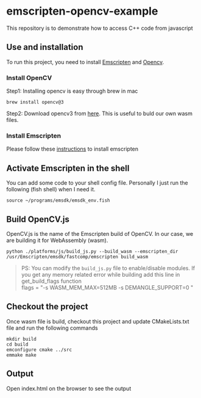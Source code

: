 # emscripten-opencv-example
This repository is to demonstrate how to access C++ code from javascript


## Use and installation
To run this project, you need to install [Emscripten](https://emscripten.org/) and [Opencv](https://opencv.org/).

### Install OpenCV 
Step1: Installing opencv is easy through brew in mac
```
brew install opencv@3
```
Step2: Download opencv3 from [here](https://github.com/opencv/opencv/archive/3.4.7.zip). This is useful to buld our own wasm files.

### Install Emscripten 

Please follow these [instructions](https://emscripten.org/docs/getting_started/downloads.html) to install emscripten

## Activate Emscripten in the shell

You can add some code to your shell config file.
Personally I just run the following (fish shell) when I need it.

```
source ~/programs/emsdk/emsdk_env.fish
```

## Build OpenCV.js

OpenCV.js is the name of the Emscripten build of OpenCV.
In our case, we are building it for WebAssembly (wasm).

```
python ./platforms/js/build_js.py --build_wasm --emscripten_dir /usr/Emscripten/emsdk/fastcomp/emscripten build_wasm
```

> PS: You can modify the `build_js.py` file to enable/disable modules. If you get any memory related error while building add this line in get_build_flags function <br/>
  flags = "-s WASM_MEM_MAX=512MB -s DEMANGLE_SUPPORT=0 "

## Checkout the project

Once wasm file is build, checkout this project and update CMakeLists.txt file and run the following commands

```
mkdir build
cd build
emconfigure cmake ../src
emmake make
```

## Output

Open index.html on the browser to see the output

